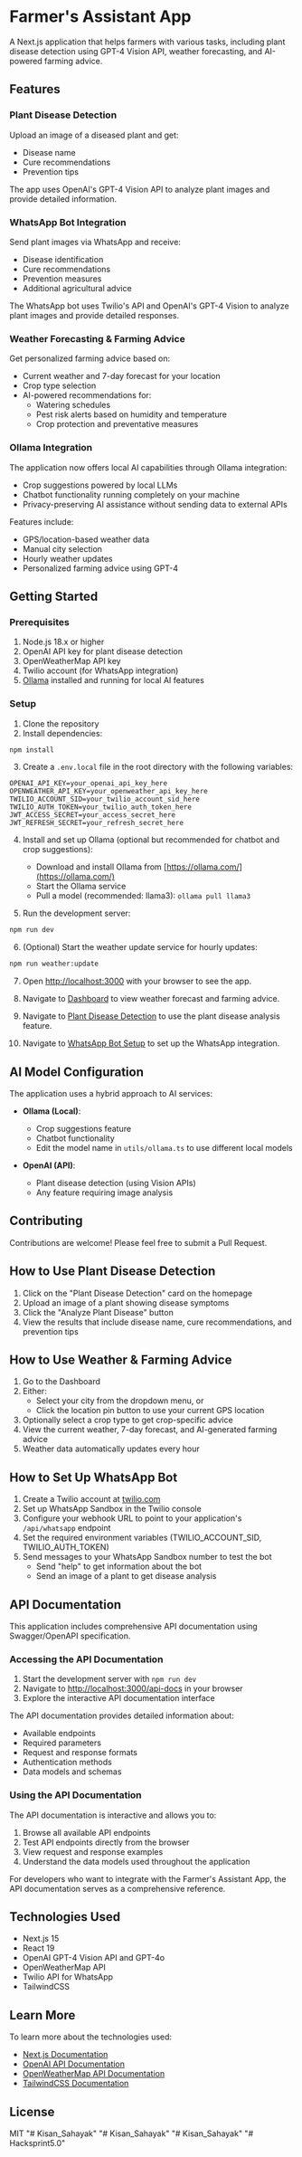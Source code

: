 # Farmer's Assistant App

A Next.js application that helps farmers with various tasks, including plant disease detection using GPT-4 Vision API, weather forecasting, and AI-powered farming advice.

## Features

### Plant Disease Detection

Upload an image of a diseased plant and get:
- Disease name
- Cure recommendations
- Prevention tips

The app uses OpenAI's GPT-4 Vision API to analyze plant images and provide detailed information.

### WhatsApp Bot Integration

Send plant images via WhatsApp and receive:
- Disease identification
- Cure recommendations
- Prevention measures
- Additional agricultural advice

The WhatsApp bot uses Twilio's API and OpenAI's GPT-4 Vision to analyze plant images and provide detailed responses.

### Weather Forecasting & Farming Advice

Get personalized farming advice based on:
- Current weather and 7-day forecast for your location
- Crop type selection
- AI-powered recommendations for:
  - Watering schedules
  - Pest risk alerts based on humidity and temperature
  - Crop protection and preventative measures

### Ollama Integration

The application now offers local AI capabilities through Ollama integration:
- Crop suggestions powered by local LLMs
- Chatbot functionality running completely on your machine
- Privacy-preserving AI assistance without sending data to external APIs

Features include:
- GPS/location-based weather data
- Manual city selection
- Hourly weather updates
- Personalized farming advice using GPT-4

## Getting Started

### Prerequisites

1. Node.js 18.x or higher
2. OpenAI API key for plant disease detection
3. OpenWeatherMap API key 
4. Twilio account (for WhatsApp integration)
5. [Ollama](https://ollama.com/) installed and running for local AI features

### Setup

1. Clone the repository
2. Install dependencies:

```bash
npm install
```

3. Create a `.env.local` file in the root directory with the following variables:

```
OPENAI_API_KEY=your_openai_api_key_here
OPENWEATHER_API_KEY=your_openweather_api_key_here
TWILIO_ACCOUNT_SID=your_twilio_account_sid_here
TWILIO_AUTH_TOKEN=your_twilio_auth_token_here
JWT_ACCESS_SECRET=your_access_secret_here
JWT_REFRESH_SECRET=your_refresh_secret_here
```

4. Install and set up Ollama (optional but recommended for chatbot and crop suggestions):
   - Download and install Ollama from [https://ollama.com/](https://ollama.com/)
   - Start the Ollama service
   - Pull a model (recommended: llama3): `ollama pull llama3`

5. Run the development server:

```bash
npm run dev
```

6. (Optional) Start the weather update service for hourly updates:

```bash
npm run weather:update
```

7. Open [http://localhost:3000](http://localhost:3000) with your browser to see the app.

8. Navigate to [Dashboard](http://localhost:3000/dashboard) to view weather forecast and farming advice.
9. Navigate to [Plant Disease Detection](http://localhost:3000/plant-disease) to use the plant disease analysis feature.
10. Navigate to [WhatsApp Bot Setup](http://localhost:3000/whatsapp-bot) to set up the WhatsApp integration.

## AI Model Configuration

The application uses a hybrid approach to AI services:

- **Ollama (Local)**:
  - Crop suggestions feature
  - Chatbot functionality
  - Edit the model name in `utils/ollama.ts` to use different local models

- **OpenAI (API)**:
  - Plant disease detection (using Vision APIs)
  - Any feature requiring image analysis

## Contributing

Contributions are welcome! Please feel free to submit a Pull Request.

## How to Use Plant Disease Detection

1. Click on the "Plant Disease Detection" card on the homepage
2. Upload an image of a plant showing disease symptoms
3. Click the "Analyze Plant Disease" button
4. View the results that include disease name, cure recommendations, and prevention tips

## How to Use Weather & Farming Advice

1. Go to the Dashboard
2. Either:
   - Select your city from the dropdown menu, or
   - Click the location pin button to use your current GPS location
3. Optionally select a crop type to get crop-specific advice
4. View the current weather, 7-day forecast, and AI-generated farming advice
5. Weather data automatically updates every hour

## How to Set Up WhatsApp Bot

1. Create a Twilio account at [twilio.com](https://www.twilio.com/try-twilio)
2. Set up WhatsApp Sandbox in the Twilio console
3. Configure your webhook URL to point to your application's `/api/whatsapp` endpoint
4. Set the required environment variables (TWILIO_ACCOUNT_SID, TWILIO_AUTH_TOKEN)
5. Send messages to your WhatsApp Sandbox number to test the bot
   - Send "help" to get information about the bot
   - Send an image of a plant to get disease analysis

## API Documentation

This application includes comprehensive API documentation using Swagger/OpenAPI specification.

### Accessing the API Documentation

1. Start the development server with `npm run dev`
2. Navigate to [http://localhost:3000/api-docs](http://localhost:3000/api-docs) in your browser
3. Explore the interactive API documentation interface

The API documentation provides detailed information about:
- Available endpoints
- Required parameters
- Request and response formats
- Authentication methods
- Data models and schemas

### Using the API Documentation

The API documentation is interactive and allows you to:
1. Browse all available API endpoints
2. Test API endpoints directly from the browser
3. View request and response examples
4. Understand the data models used throughout the application

For developers who want to integrate with the Farmer's Assistant App, the API documentation serves as a comprehensive reference.

## Technologies Used

- Next.js 15
- React 19
- OpenAI GPT-4 Vision API and GPT-4o
- OpenWeatherMap API
- Twilio API for WhatsApp
- TailwindCSS

## Learn More

To learn more about the technologies used:

- [Next.js Documentation](https://nextjs.org/docs)
- [OpenAI API Documentation](https://platform.openai.com/docs/guides/vision)
- [OpenWeatherMap API Documentation](https://openweathermap.org/api)
- [TailwindCSS Documentation](https://tailwindcss.com/docs)

## License

MIT
"# Kisan_Sahayak" 
"# Kisan_Sahayak" 
"# Kisan_Sahayak" 
"# Hacksprint5.0" 
